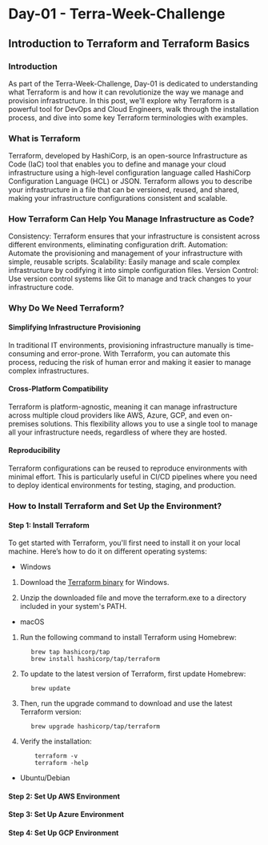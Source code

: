 # Day-01 - Terra-Week-Challenge
## Introduction to Terraform and Terraform Basics

### Introduction
As part of the Terra-Week-Challenge, Day-01 is dedicated to understanding what Terraform is and how it can revolutionize the way we manage and provision infrastructure. In this post, we'll explore why Terraform is a powerful tool for DevOps and Cloud Engineers, walk through the installation process, and dive into some key Terraform terminologies with examples.

### What is Terraform
Terraform, developed by HashiCorp, is an open-source Infrastructure as Code (IaC) tool that enables you to define and manage your cloud infrastructure using a high-level configuration language called HashiCorp Configuration Language (HCL) or JSON. Terraform allows you to describe your infrastructure in a file that can be versioned, reused, and shared, making your infrastructure configurations consistent and scalable.

### How Terraform Can Help You Manage Infrastructure as Code?
Consistency: Terraform ensures that your infrastructure is consistent across different environments, eliminating configuration drift.
Automation: Automate the provisioning and management of your infrastructure with simple, reusable scripts.
Scalability: Easily manage and scale complex infrastructure by codifying it into simple configuration files.
Version Control: Use version control systems like Git to manage and track changes to your infrastructure code.

### Why Do We Need Terraform?
#### Simplifying Infrastructure Provisioning
In traditional IT environments, provisioning infrastructure manually is time-consuming and error-prone. With Terraform, you can automate this process, reducing the risk of human error and making it easier to manage complex infrastructures.

#### Cross-Platform Compatibility
Terraform is platform-agnostic, meaning it can manage infrastructure across multiple cloud providers like AWS, Azure, GCP, and even on-premises solutions. This flexibility allows you to use a single tool to manage all your infrastructure needs, regardless of where they are hosted.

#### Reproducibility
Terraform configurations can be reused to reproduce environments with minimal effort. This is particularly useful in CI/CD pipelines where you need to deploy identical environments for testing, staging, and production.

### How to Install Terraform and Set Up the Environment?
#### Step 1: Install Terraform
To get started with Terraform, you'll first need to install it on your local machine. Here’s how to do it on different operating systems:

- Windows
1. Download the [Terraform binary](https://developer.hashicorp.com/terraform/install#windows) for Windows.

2. Unzip the downloaded file and move the terraform.exe to a directory included in your system's PATH.
   
- macOS
1. Run the following command to install Terraform using Homebrew:
   
   ```
      brew tap hashicorp/tap
      brew install hashicorp/tap/terraform

3. To update to the latest version of Terraform, first update Homebrew:

   ```
      brew update

4. Then, run the upgrade command to download and use the latest Terraform version:

   ```
      brew upgrade hashicorp/tap/terraform   

5. Verify the installation:

   ```
       terraform -v
       terraform -help

- Ubuntu/Debian
  
#### Step 2: Set Up AWS Environment
#### Step 3: Set Up Azure Environment
#### Step 4: Set Up GCP Environment
